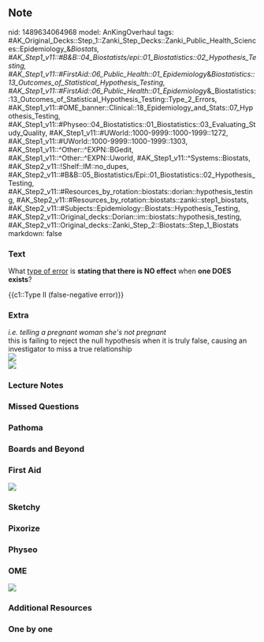## Note
nid: 1489634064968
model: AnKingOverhaul
tags: #AK_Original_Decks::Step_1::Zanki_Step_Decks::Zanki_Public_Health_Sciences::Epidemiology_&_Biostats, #AK_Step1_v11::#B&B::04_Biostatists/epi::01_Biostatistics::02_Hypothesis_Testing, #AK_Step1_v11::#FirstAid::06_Public_Health::01_Epidemiology_&_Biostatistics::13_Outcomes_of_Statistical_Hypothesis_Testing, #AK_Step1_v11::#FirstAid::06_Public_Health::01_Epidemiology_&_Biostatistics::13_Outcomes_of_Statistical_Hypothesis_Testing::Type_2_Errors, #AK_Step1_v11::#OME_banner::Clinical::18_Epidemiology_and_Stats::07_Hypothesis_Testing, #AK_Step1_v11::#Physeo::04_Biostatistics::01_Biostatistics::03_Evaluating_Study_Quality, #AK_Step1_v11::#UWorld::1000-9999::1000-1999::1272, #AK_Step1_v11::#UWorld::1000-9999::1000-1999::1303, #AK_Step1_v11::^Other::^EXPN::BGedit, #AK_Step1_v11::^Other::^EXPN::Uworld, #AK_Step1_v11::^Systems::Biostats, #AK_Step2_v11::!Shelf::IM::no_dupes, #AK_Step2_v11::#B&B::05_Biostatistics/Epi::01_Biostatistics::02_Hypothesis_Testing, #AK_Step2_v11::#Resources_by_rotation::biostats::dorian::hypothesis_testing, #AK_Step2_v11::#Resources_by_rotation::biostats::zanki::step1_biostats, #AK_Step2_v11::#Subjects::Epidemiology::Biostats::Hypothesis_Testing, #AK_Step2_v11::Original_decks::Dorian::im::biostats::hypothesis_testing, #AK_Step2_v11::Original_decks::Zanki_Step_2::Biostats::Step_1_Biostats
markdown: false

### Text
What <u>type of error</u> is <b>stating that there is NO effect</b>
when <b>one DOES</b> <b>exists</b>?
<div>
  {{c1::Type II (false-negative error)}}
</div>

### Extra
<div>
  <i>i.e. telling a pregnant woman she's not pregnant</i>
</div>
<div>
  <div>
    this is failing to reject the null hypothesis when it is truly
    false, causing an investigator to miss a true relationship
  </div>
  <div>
    <div><img src="paste-211561499066687.jpg"></div>
  </div>
  <div><img src="paste-40097814675457.jpg"></div>
</div>

### Lecture Notes


### Missed Questions


### Pathoma


### Boards and Beyond


### First Aid
<img src="tmp1AOaEH.png">

### Sketchy


### Pixorize


### Physeo


### OME
<div class="ome-widget">
  <a href=
  "https://onlinemeded.org/spa/epidemiology-and-stats/hypothesis-testing/acquire?ref=anki">
  <img src="_OME_AnkiFlashcards_Lesson_5.png"></a>
</div>

### Additional Resources


### One by one

